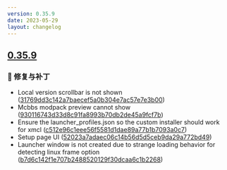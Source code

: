 ```yaml
---
version: 0.35.9
date: 2023-05-29
layout: changelog
---
```

## [0.35.9](#0.35.9)
### 🐛 修复与补丁

- Local version scrollbar is not shown ([31769dd3c142a7baecef5a0b304e7ac57e7e3b00](https://github.com/Voxelum/x-minecraft-launcher/commit/31769dd3c142a7baecef5a0b304e7ac57e7e3b00))
- Mcbbs modpack preview cannot show ([930116743d33d8c91fa8993b70db2de45a9fcf7b](https://github.com/Voxelum/x-minecraft-launcher/commit/930116743d33d8c91fa8993b70db2de45a9fcf7b))
- Ensure the launcher_profiles.json so the custom installer should work for xmcl ([c512e96c1eee56f5581d1dae89a77b1b7093a0c7](https://github.com/Voxelum/x-minecraft-launcher/commit/c512e96c1eee56f5581d1dae89a77b1b7093a0c7))
- Setup page UI ([52023a7adaec06c14b56d5d5ceb9da29a772bd49](https://github.com/Voxelum/x-minecraft-launcher/commit/52023a7adaec06c14b56d5d5ceb9da29a772bd49))
- Launcher window is not created due to strange loading behavior for detecting linux frame option ([b7d6c142f1e707b2488520129f30dcaa6c1b2268](https://github.com/Voxelum/x-minecraft-launcher/commit/b7d6c142f1e707b2488520129f30dcaa6c1b2268))
